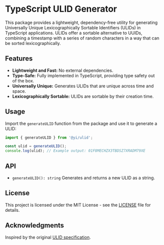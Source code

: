 # TypeScript ULID Generator

This package provides a lightweight, dependency-free utility for generating Universally Unique Lexicographically Sortable Identifiers (ULIDs) in TypeScript applications. ULIDs offer a sortable alternative to UUIDs, combining a timestamp with a series of random characters in a way that can be sorted lexicographically.

## Features

- **Lightweight and Fast:** No external dependencies.
- **Type-Safe:** Fully implemented in TypeScript, providing type safety out of the box.
- **Universally Unique:** Generates ULIDs that are unique across time and space.
- **Lexicographically Sortable:** ULIDs are sortable by their creation time.

## Usage

Import the `generateULID` function from the package and use it to generate a ULID:

```typescript
import { generateULID } from '@yi/ulid';

const ulid = generateULID();
console.log(ulid); // Example output: 01F8MECHZX3TBDSZ7XRADM79XE
```

## API

- `generateULID(): string` Generates and returns a new ULID as a string.

## License

This project is licensed under the MIT License - see the [LICENSE](LICENSE.md) file for details.

## Acknowledgments

Inspired by the original [ULID specification](https://wiki.tcl-lang.org/page/ULID).
